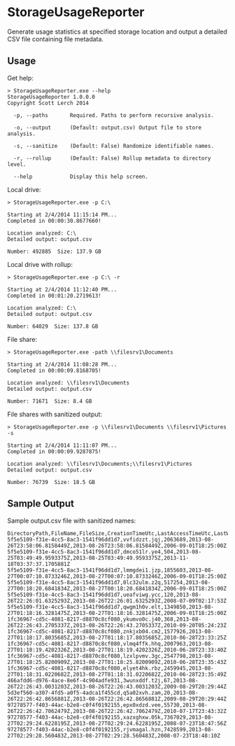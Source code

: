 StorageUsageReporter
====================

Generate usage statistics at specified storage location and output a detailed CSV file containing file metadata.

Usage
-----

Get help:

	> StorageUsageReporter.exe --help
	StorageUsageReporter 1.0.0.0
	Copyright Scott Lerch 2014
	
	  -p, --paths       Required. Paths to perform recursive analysis.
	
	  -o, --output      (Default: output.csv) Output file to store analysis.
	
	  -s, --sanitize    (Default: False) Randomize identifiable names.
	
	  -r, --rollup      (Default: False) Rollup metadata to directory level.
	
	  --help            Display this help screen.
	  
Local drive:

	> StorageUsageReporter.exe -p C:\
	
	Starting at 2/4/2014 11:15:14 PM...
	Completed in 00:00:30.8677660!
	
	Location analyzed: C:\
	Detailed output: output.csv
	
	Number: 492885  Size: 137.9 GB

Local drive with rollup:

	> StorageUsageReporter.exe -p C:\ -r
	
	Starting at 2/4/2014 11:12:40 PM...
	Completed in 00:01:20.2719613!
	
	Location analyzed: C:\
	Detailed output: output.csv
	
	Number: 64029  Size: 137.8 GB

File share:

	> StorageUsageReporter.exe -path \\filesrv1\Documents

	Starting at 2/4/2014 11:08:28 PM...
	Completed in 00:00:09.8168705!

	Location analyzed: \\filesrv1\Documents
	Detailed output: output.csv

	Number: 71671  Size: 8.4 GB

File shares with sanitized output:

	> StorageUsageReporter.exe -p \\filesrv1\Documents \\filesrv1\Pictures -s

	Starting at 2/4/2014 11:11:07 PM...
	Completed in 00:00:09.9287875!

	Location analyzed: \\filesrv1\Documents;\\filesrv1\Pictures
	Detailed output: output.csv

	Number: 76739  Size: 18.5 GB

Sample Output
-------------

Sample output.csv file with sanitized names:

	DirectoryPath,FileName,FileSize,CreationTimeUtc,LastAccessTimeUtc,LastWriteTimeUtc
	5f5e5109-f31e-4cc5-8ac3-1541f96dd1d7,vvfidzzt.jqj,2063689,2013-08-26T23:58:06.8158449Z,2013-08-26T23:58:06.8158449Z,2006-09-01T18:25:00Z
	5f5e5109-f31e-4cc5-8ac3-1541f96dd1d7,dmco51lr.ye4,504,2013-08-25T03:49:49.9593375Z,2013-08-25T03:49:49.9593375Z,2013-11-18T03:37:37.1705881Z
	5f5e5109-f31e-4cc5-8ac3-1541f96dd1d7,lmmgdei1.jzp,1855603,2013-08-27T00:07:10.8733246Z,2013-08-27T00:07:10.8733246Z,2006-09-01T18:25:00Z
	5f5e5109-f31e-4cc5-8ac3-1541f96dd1d7,0lc32ulm.z2q,517254,2013-08-27T00:18:20.6841834Z,2013-08-27T00:18:20.6841834Z,2006-09-01T18:25:00Z
	5f5e5109-f31e-4cc5-8ac3-1541f96dd1d7,ueafviwg.ycc,120,2013-08-26T22:26:01.6325293Z,2013-08-26T22:26:01.6325293Z,2008-07-09T02:17:53Z
	5f5e5109-f31e-4cc5-8ac3-1541f96dd1d7,qwgm1h0v.elt,1349850,2013-08-27T01:18:16.3281475Z,2013-08-27T01:18:16.3281475Z,2006-09-01T18:25:00Z
	1fc36967-cd5c-4081-8217-d8870c8cf080,ykumvo0c.j40,368,2013-08-26T22:26:43.2705337Z,2013-08-26T22:26:43.2705337Z,2010-09-20T05:24:23Z
	1fc36967-cd5c-4081-8217-d8870c8cf080,znkjxb04.cm2,1577926,2013-08-27T01:18:17.8035685Z,2013-08-27T01:18:17.8035685Z,2010-06-28T23:33:25Z
	1fc36967-cd5c-4081-8217-d8870c8cf080,vlmq4ffk.hhq,2007963,2013-08-27T01:18:19.4202326Z,2013-08-27T01:18:19.4202326Z,2010-06-28T23:33:40Z
	1fc36967-cd5c-4081-8217-d8870c8cf080,lzxlpvmv.3gc,2547798,2013-08-27T01:18:25.8200909Z,2013-08-27T01:18:25.8200909Z,2010-06-28T23:35:43Z
	1fc36967-cd5c-4081-8217-d8870c8cf080,elyet4hk.rbz,2459945,2013-08-27T01:18:31.0220682Z,2013-08-27T01:18:31.0220682Z,2010-06-28T23:35:49Z
	466afdd6-d976-4ace-8e6f-4c904adfe931,3wunxddf.t2j,67,2013-08-26T22:26:43.0031203Z,2013-08-26T22:26:43.0031203Z,2009-08-29T20:29:44Z
	5d3ef560-a307-4fd5-a0f5-4adca1f455cd,q5a02xvh.zam,20,2013-08-26T22:26:42.8656881Z,2013-08-26T22:26:42.8656881Z,2009-08-29T20:29:44Z
	97278577-f403-44ac-b2e8-c0f4f0192155,epx0xdzd.vee,55730,2013-08-26T22:26:42.7062479Z,2013-08-26T22:26:42.7062479Z,2010-07-17T23:43:32Z
	97278577-f403-44ac-b2e8-c0f4f0192155,xazxghxw.05k,7367029,2013-08-27T02:29:24.6228195Z,2013-08-27T02:29:24.6228195Z,2008-07-23T18:47:56Z
	97278577-f403-44ac-b2e8-c0f4f0192155,rjvmagal.hzn,7428599,2013-08-27T02:29:28.560483Z,2013-08-27T02:29:28.560483Z,2008-07-23T18:48:10Z
